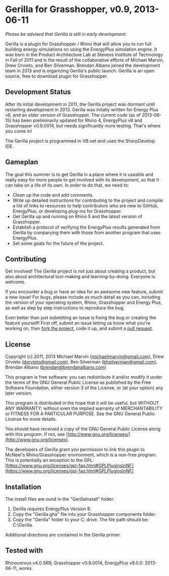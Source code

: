 ﻿Gerilla for Grasshopper, v0.9, 2013-06-11
====================================================

*Please be advised that Gerilla is still in early development.*

Gerilla is a plugin for Grasshopper / Rhino that will allow you to run full building energy simulations on using the EnergyPlus simulation engine. It was born in the Product Architecture Lab at Stevens Institute of Technology in Fall of 2011 and is the result of the collaborative efforts of Michael Marvin, Drew Orvieto, and Ben Silverman. Brendan Albano joined the development team in 2013 and is organizing Gerilla's public launch. Gerilla is an open source, free to download plugin for Grasshopper.

Development Status
------------------

After its initial development in 2011, the Gerilla project was dormant until restarting development in 2013. Gerilla was initally written for Energy Plus v6, and an older version of Grasshopper. The current code (as of 2013-06-15) has been preliminarily updated for Rhino 4, EnergyPlus v8 and Grasshopper v0.9.0014, but needs significantly more testing. That's where you come in!

The Gerilla project is programmed in VB.net and uses the SharpDevelop IDE.

Gameplan
--------
The goal this summer is to get Gerilla in a place where it is useable and really easy for more people to get involved with its development, so that it can take on a life of its own. In order to do that, we need to:
- Clean up the code and add comments.
- Write up detailed instructions for contributing to the project and compile a list of links to resources to help contributors who are new to GitHub, EnergyPlus, or developing plug-ins for Grasshopper.
- Get Gerilla up and running on Rhino 5 and the latest version of Grasshopper.
- Establish a protocol of verifying the EnergyPlus results generated from Gerilla by comparying them with those from another program that uses EnergyPlus.
- Set some goals for the future of the project.

Contributing
------------
Get involved! The Gerilla project is not just about creating a product, but also about architectural tool-making and learning-by-doing. Everyone is welcome.

If you encounter a bug or have an idea for an awesome new feature, submit a new issue! For bugs, please include as much detail as you can, including the version of your operating system, Rhino, Grasshopper and Energy Plus, as well as step by step instructions to reproduce the bug.

Even better than just submitting an issue is fixing the bug or creating the feature yourself! First off, submit an issue letting us know what you're working on, then [fork the project](https://help.github.com/articles/fork-a-repo), code it up, and submit a [pull request](https://help.github.com/articles/using-pull-requests).

License
-------

Copyright (c) 2011, 2013  Michael Marvin (michaeljmarvin@gmail.com), Drew Orvieto (dorvieto@gmail.com), Ben Silverman (bhsilverman@gmail.com), Brendan Albano (brendan@brendanalbano.com)

This program is free software: you can redistribute it and/or modify it under the terms of the GNU General Public License as published by the Free Software Foundation, either version 3 of the License, or (at your option) any later version.

This program is distributed in the hope that it will be useful, but WITHOUT ANY WARRANTY; without even the implied warranty of MERCHANTABILITY or FITNESS FOR A PARTICULAR PURPOSE.  See the GNU General Public License for more details.

You should have received a copy of the GNU General Public License along with this program.  If not, see [http://www.gnu.org/licenses/](http://www.gnu.org/licenses).

The developers of Gerilla grant you permission to link this plugin to McNeel's Rhino/Grasshopper environment, which is a non-free program. This is potentially an exception to the GPL: [https://www.gnu.org/licenses/gpl-faq.html#GPLPluginsInNF](https://www.gnu.org/licenses/gpl-faq.html#GPLPluginsInNF)

Installation
------------

The install files are ound in the "GerillaInstall" folder.

1. Gerilla requires EnergyPlus Version 8.
2. Copy the "Gerilla.gha" file into your Grasshopper components folder. 
3. Copy the "Gerilla" folder to your C: drive. The file path should be: C:\Gerilla. 

Additional directions are contained in the Gerilla primer.

Tested with
-----------
Rhinocerous v4.0 SR9, Grasshopper v0.9.0014, EnergyPlus v8.0.0: 2013-06-11, works. 